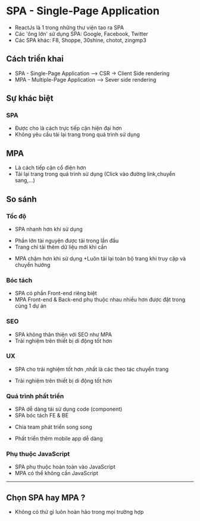 # SPA - Single-Page Application

- ReactJs là 1 trong những thư viện tao ra SPA
- Các 'ông lớn' sử dụng SPA: Google, Facebook, Twitter
- Các SPA khác: F8, Shoppe, 30shine, chotot, zingmp3

## Cách triển khai

- SPA - Single-Page Application --> CSR -> Client Side rendering
- MPA - Multiple-Page Application --> Sever side rendering

## Sự khác biệt

### SPA

- Được cho là cách trực tiếp cận hiện đại hơn
- Không yêu cầu tải lại trang trong quá trình sử dụng

## MPA

- Là cách tiếp cận cổ điện hơn
- Tải lại trang trong quá trình sử dụng (Click vào đường link,chuyển sang,...)

## So sánh

### Tốc độ

- SPA nhanh hơn khi sử dụng

* Phần lớn tài nguyện được tải trong lần đầu
* Trang chỉ tải thêm dữ liệu mới khi cần

- MPA chậm hơn khi sử dụng
  +Luôn tải lại toàn bộ trang khi truy cập và chuyển hướng

### Bóc tách

- SPA có phần Front-end riêng biệt
- MPA Front-end & Back-end phụ thuộc nhau nhiều hơn được đặt trong cùng 1 dự án

### SEO

- SPA không thân thiện với SEO như MPA
- Trải nghiệm trên thiết bị di động tốt hơn

### UX

- SPA cho trải nghiệm tốt hơn ,nhất là các theo tác chuyển trang

- Trải nghiệm trên thiết bị di động tốt hơn

### Quá trình phất triển

- SPA dễ dàng tái sử dụng code (component)
- SPA bóc tách FE & BE

* Chia team phát triển song song

* Phất triển thêm mobile app dễ dàng

### Phụ thuộc JavaScript

- SPA phụ thuộc hoàn toàn vào JavaScript
- MPA có thể không cần JavaScript

---

## Chọn SPA hay MPA ?

- Không có thứ gì luôn hoàn hảo trong mọi trường hợp